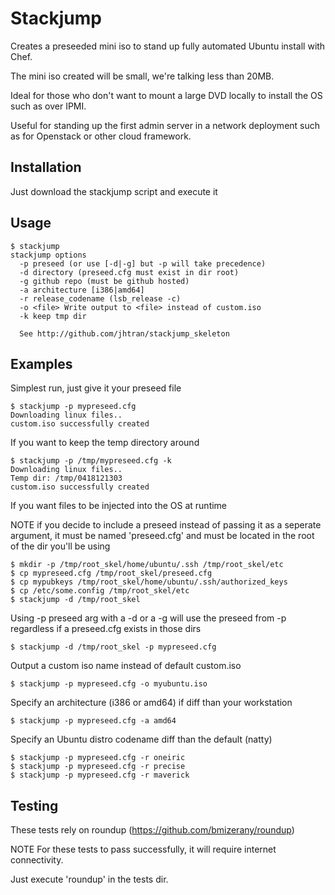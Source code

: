 # Stackjump

Creates a preseeded mini iso to stand up fully automated Ubuntu install with Chef.

The mini iso created will be small, we're talking less than 20MB.

Ideal for those who don't want to mount a large DVD locally to install the OS such as over IPMI.

Useful for standing up the first admin server in a network deployment such as for Openstack or other cloud framework.

## Installation

Just download the stackjump script and execute it

## Usage

	$ stackjump 
	stackjump options
	  -p preseed (or use [-d|-g] but -p will take precedence)
	  -d directory (preseed.cfg must exist in dir root)
	  -g github repo (must be github hosted)
	  -a architecture [i386|amd64]
	  -r release_codename (lsb_release -c)
	  -o <file> Write output to <file> instead of custom.iso
	  -k keep tmp dir

	  See http://github.com/jhtran/stackjump_skeleton

## Examples

Simplest run, just give it your preseed file

	$ stackjump -p mypreseed.cfg 
	Downloading linux files..
	custom.iso successfully created

If you want to keep the temp directory around

	$ stackjump -p /tmp/mypreseed.cfg -k
	Downloading linux files..
	Temp dir: /tmp/0418121303
	custom.iso successfully created

If you want files to be injected into the OS at runtime

NOTE if you decide to include a preseed instead of passing it as a 
seperate argument, it must be named 'preseed.cfg' and must be located 
in the root of the dir you'll be using

	$ mkdir -p /tmp/root_skel/home/ubuntu/.ssh /tmp/root_skel/etc
	$ cp mypreseed.cfg /tmp/root_skel/preseed.cfg
	$ cp mypubkeys /tmp/root_skel/home/ubuntu/.ssh/authorized_keys
	$ cp /etc/some.config /tmp/root_skel/etc
	$ stackjump -d /tmp/root_skel

Using -p preseed arg with a -d or a -g will use the preseed from -p 
regardless if a preseed.cfg exists in those dirs

	$ stackjump -d /tmp/root_skel -p mypreseed.cfg

Output a custom iso name instead of default custom.iso

	$ stackjump -p mypreseed.cfg -o myubuntu.iso

Specify an architecture (i386 or amd64) if diff than your workstation

	$ stackjump -p mypreseed.cfg -a amd64

Specify an Ubuntu distro codename diff than the default (natty)

	$ stackjump -p mypreseed.cfg -r oneiric
	$ stackjump -p mypreseed.cfg -r precise
	$ stackjump -p mypreseed.cfg -r maverick

## Testing

These tests rely on roundup (https://github.com/bmizerany/roundup)

NOTE For these tests to pass successfully, it will require internet connectivity.

Just execute 'roundup' in the tests dir.
